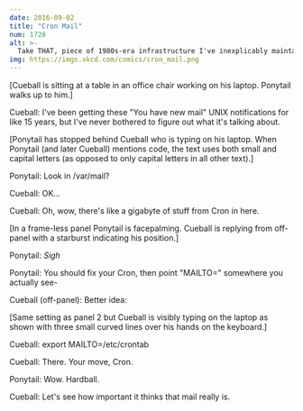 ```yaml
---
date: 2016-09-02
title: "Cron Mail"
num: 1728
alt: >-
  Take THAT, piece of 1980s-era infrastructure I've inexplicably maintained on my systems for 15 years despite never really learning how it works.
img: https://imgs.xkcd.com/comics/cron_mail.png
---
```

[Cueball is sitting at a table in an office chair working on his laptop. Ponytail walks up to him.]

Cueball: I've been getting these "You have new mail" UNIX notifications for like 15 years, but I've never bothered to figure out what it's talking about.

[Ponytail has stopped behind Cueball who is typing on his laptop. When Ponytail (and later Cueball) mentions code, the text uses both small and capital letters (as opposed to only capital letters in all other text).]

Ponytail: Look in /var/mail?

Cueball: OK...

Cueball: Oh, wow, there's like a gigabyte of stuff from Cron in here.

[In a frame-less panel Ponytail is facepalming. Cueball is replying from off-panel with a starburst indicating his position.]

Ponytail: *Sigh*

Ponytail: You should fix your Cron, then point "MAILTO=" somewhere you actually see-

Cueball (off-panel): Better idea:

[Same setting as panel 2 but Cueball is visibly typing on the laptop as shown with three small curved lines over his hands on the keyboard.]

Cueball: export MAILTO=/etc/crontab

Cueball: There. Your move, Cron.

Ponytail: Wow. Hardball.

Cueball: Let's see how important it thinks that mail really is.